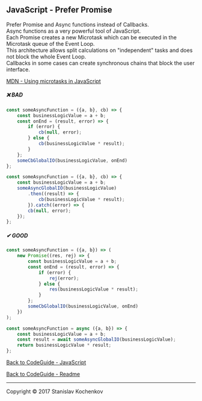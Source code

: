## JavaScript - Prefer Promise

Prefer Promise and Async functions instead of Callbacks.  
Async functions as a very powerful tool of JavaScript.   
Each Promise creates a new Microtask which can be executed in the Microtask queue of the Event Loop.   
This architecture allows split calculations on "independent" tasks and does not block the whole Event Loop.   
Callbacks in some cases can create synchronous chains that block the user interface.

[MDN - Using microtasks in JavaScript](https://developer.mozilla.org/en-US/docs/Web/API/HTML_DOM_API/Microtask_guide)

##### ❌ BAD

```javascript
const someAsyncFunction = ({a, b}, cb) => {
    const businessLogicValue = a + b;
    const onEnd = (result, error) => {
        if (error) {
            cb(null, error);
        } else {
            cb(businessLogicValue * result);
        }
    };
    someCbGlobalIO(businessLogicValue, onEnd)
};

const someAsyncFunction = ({a, b}, cb) => {
    const businessLogicValue = a + b;
    someAsyncGlobalIO(businessLogicValue)
        .then((result) => {
            cb(businessLogicValue * result);
        }).catch((error) => {
        cb(null, error);
    });
};
```

##### ✔ GOOD

```javascript
const someAsyncFunction = ({a, b}) => (
    new Promise((res, rej) => {
        const businessLogicValue = a + b;
        const onEnd = (result, error) => {
            if (error) {
                rej(error);
            } else {
                res(businessLogicValue * result);
            }
        };
        someCbGlobalIO(businessLogicValue, onEnd)
    })
);

const someAsyncFunction = async ({a, b}) => {
    const businessLogicValue = a + b;
    const result = await someAsyncGlobalIO(businessLogicValue);
    return businessLogicValue * result;
};
```

[Back to CodeGuide - JavaScript](https://github.com/UserBug/codeGuide/tree/v2/docs/javaScript/index.md)

[Back to CodeGuide - Readme](https://github.com/UserBug/codeGuide/tree/v2)

---
Copyright © 2017 Stanislav Kochenkov 